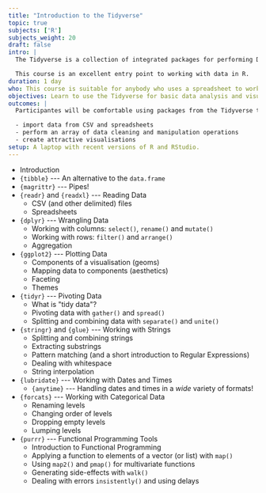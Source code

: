 ```yaml
---
title: "Introduction to the Tidyverse"
topic: true
subjects: ['R']
subjects_weight: 20
draft: false
intro: |
  The Tidyverse is a collection of integrated packages for performing Data Science by applying "tidy" data principles. The packages are all based on a common design philoshophy and implement consistent grammar and data structures. They form a broad basis for a wide range of analyses in R.

  This course is an excellent entry point to working with data in R.
duration: 1 day
who: This course is suitable for anybody who uses a spreadsheet to work with data. No prior programming knowledge required.
objectives: Learn to use the Tidyverse for basic data analysis and visualisation.
outcomes: |
  Participantes will be comfortable using packages from the Tidyverse to work with with data. Specifically they will be able to:

  - import data from CSV and spreadsheets
  - perform an array of data cleaning and manipulation operations
  - create attractive visualisations
setup: A laptop with recent versions of R and RStudio.
---
```


- Introduction
- `{tibble}` --- An alternative to the `data.frame`
- `{magrittr}` --- Pipes!
- `{readr}` and `{readxl}` --- Reading Data
	- CSV (and other delimited) files
	- Spreadsheets
- `{dplyr}` --- Wrangling Data
	- Working with columns: `select()`, `rename()` and `mutate()`
	- Working with rows: `filter()` and `arrange()`
	- Aggregation
- `{ggplot2}` --- Plotting Data
	- Components of a visualisation (geoms)
	- Mapping data to components (aesthetics)
	- Faceting
	- Themes
- `{tidyr}` --- Pivoting Data
	- What is "tidy data"?
	- Pivoting data with `gather()` and `spread()`
	- Splitting and combining data with `separate()` and `unite()`
- `{stringr}` and `{glue}` --- Working with Strings
	- Splitting and combining strings
	- Extracting substrings
	- Pattern matching (and a short introduction to Regular Expressions)
	- Dealing with whitespace
	- String interpolation
- `{lubridate}` --- Working with Dates and Times
	- `{anytime}` --- Handling dates and times in a *wide* variety of formats!
- `{forcats}` --- Working with Categorical Data
	- Renaming levels
	- Changing order of levels
	- Dropping empty levels
	- Lumping levels
- `{purrr}` --- Functional Programming Tools
	- Introduction to Functional Programming
	- Applying a function to elements of a vector (or list) with `map()`
	- Using `map2()` and `pmap()` for multivariate functions
	- Generating side-effects with `walk()`
	- Dealing with errors `insistently()` and using delays
